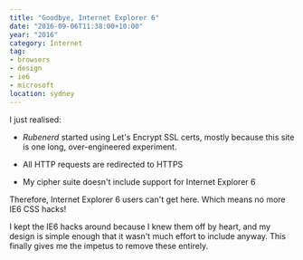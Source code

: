 ```yaml
---
title: "Goodbye, Internet Explorer 6"
date: "2016-09-06T11:38:00+10:00"
year: "2016"
category: Internet
tag:
- browsers
- design
- ie6
- microsoft
location: sydney
---
```

I just realised:

* *Rubenerd* started using Let's Encrypt SSL certs, mostly because this site is one long, over-engineered experiment.

* All HTTP requests are redirected to HTTPS

* My cipher suite doesn't include support for Internet Explorer 6

Therefore, Internet Explorer 6 users can't get here. Which means no more IE6 CSS hacks!

I kept the IE6 hacks around because I knew them off by heart, and my design is simple enough that it wasn't much effort to include anyway. This finally gives me the impetus to remove these entirely.

